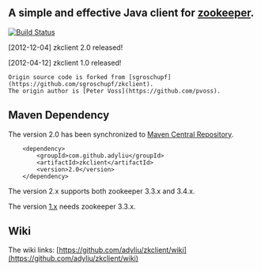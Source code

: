 
## A simple and effective Java client for [zookeeper](http://zookeeper.apache.org).

[![Build Status](https://travis-ci.org/adyliu/zkclient.png?branch=master)](https://travis-ci.org/adyliu/zkclient)


[2012-12-04] zkclient 2.0 released!

[2012-04-12] zkclient 1.0 released!

    Origin source code is forked from [sgroschupf](https://github.com/sgroschupf/zkclient).
    The origin author is [Peter Voss](https://github.com/pvoss).

## Maven Dependency

The version 2.0 has been synchronized to [Maven Central Repository](http://repo1.maven.org/maven2/com/github/adyliu/zkclient/).

        <dependency>
            <groupId>com.github.adyliu</groupId>
            <artifactId>zkclient</artifactId>
            <version>2.0</version>
        </dependency>

The version 2.x supports both zookeeper 3.3.x and 3.4.x.

The version [1.x](http://repo1.maven.org/maven2/com/github/adyliu/zkclient/) needs zookeeper 3.3.x.

## Wiki

The wiki links: [https://github.com/adyliu/zkclient/wiki](https://github.com/adyliu/zkclient/wiki)